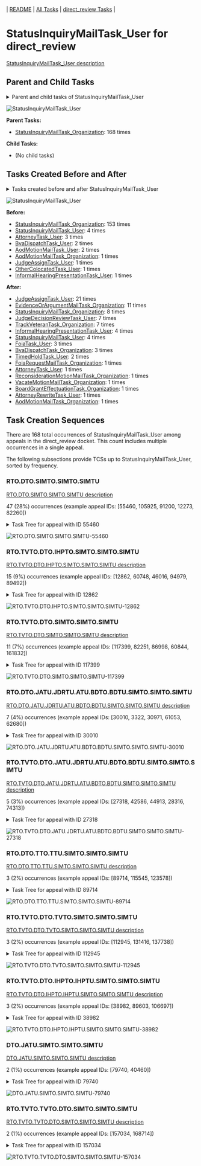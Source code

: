 <!-- DO NOT EDIT THIS FILE.  This file is autogenerated. -->
| [README](../README.md) | [All Tasks](../alltasks.md) | [direct_review Tasks](tasklist.md) |

# StatusInquiryMailTask_User for direct_review

[StatusInquiryMailTask_User description](../descr/StatusInquiryMailTask_User.md)

## Parent and Child Tasks

<details><summary markdown='span'>Parent and child tasks of StatusInquiryMailTask_User
</summary>

```
digraph G {
rankdir=LR;
node [shape=box]
"StatusInquiryMailTask_Organization" -> "StatusInquiryMailTask_User" [label=168]
}
```
</details>

![StatusInquiryMailTask_User](dot/StatusInquiryMailTask_User-parentchild.dot.png)

**Parent Tasks:**

   * [StatusInquiryMailTask_Organization](StatusInquiryMailTask_Organization.md): 168 times

**Child Tasks:**

   * (No child tasks)

## Tasks Created Before and After

<details><summary markdown='span'>Tasks created before and after StatusInquiryMailTask_User</summary>

```
digraph G {
rankdir=LR;

"StatusInquiryMailTask_User" -> "JudgeAssignTask_User" [label=21]
"StatusInquiryMailTask_User" -> "EvidenceOrArgumentMailTask_Organization" [label=11]
"StatusInquiryMailTask_User" -> "StatusInquiryMailTask_Organization" [label=8]
"StatusInquiryMailTask_User" -> "TrackVeteranTask_Organization" [label=7]
"StatusInquiryMailTask_User" -> "JudgeDecisionReviewTask_User" [label=7]
"StatusInquiryMailTask_User" -> "StatusInquiryMailTask_User" [label=4]
"StatusInquiryMailTask_User" -> "InformalHearingPresentationTask_User" [label=4]
"StatusInquiryMailTask_User" -> "FoiaTask_User" [label=3]
"StatusInquiryMailTask_User" -> "BvaDispatchTask_Organization" [label=3]
"StatusInquiryMailTask_User" -> "TimedHoldTask_User" [label=2]
"StatusInquiryMailTask_User" -> "VacateMotionMailTask_Organization" [label=1]
"StatusInquiryMailTask_User" -> "ReconsiderationMotionMailTask_Organization" [label=1]
"StatusInquiryMailTask_User" -> "FoiaRequestMailTask_Organization" [label=1]
"StatusInquiryMailTask_User" -> "BoardGrantEffectuationTask_Organization" [label=1]
"StatusInquiryMailTask_User" -> "AttorneyTask_User" [label=1]
"StatusInquiryMailTask_User" -> "AttorneyRewriteTask_User" [label=1]
"StatusInquiryMailTask_User" -> "AodMotionMailTask_Organization" [label=1]
"StatusInquiryMailTask_Organization" -> "StatusInquiryMailTask_User" [label=153]
"StatusInquiryMailTask_User" -> "StatusInquiryMailTask_User" [label=4]
"AttorneyTask_User" -> "StatusInquiryMailTask_User" [label=3]
"BvaDispatchTask_User" -> "StatusInquiryMailTask_User" [label=2]
"AodMotionMailTask_User" -> "StatusInquiryMailTask_User" [label=2]
"OtherColocatedTask_User" -> "StatusInquiryMailTask_User" [label=1]
"JudgeAssignTask_User" -> "StatusInquiryMailTask_User" [label=1]
"InformalHearingPresentationTask_User" -> "StatusInquiryMailTask_User" [label=1]
"AodMotionMailTask_Organization" -> "StatusInquiryMailTask_User" [label=1]
}
```
</details>

![StatusInquiryMailTask_User](dot/StatusInquiryMailTask_User.dot.png)

**Before:**

   * [StatusInquiryMailTask_Organization](StatusInquiryMailTask_Organization.md): 153 times
   * [StatusInquiryMailTask_User](StatusInquiryMailTask_User.md): 4 times
   * [AttorneyTask_User](AttorneyTask_User.md): 3 times
   * [BvaDispatchTask_User](BvaDispatchTask_User.md): 2 times
   * [AodMotionMailTask_User](AodMotionMailTask_User.md): 2 times
   * [AodMotionMailTask_Organization](AodMotionMailTask_Organization.md): 1 times
   * [JudgeAssignTask_User](JudgeAssignTask_User.md): 1 times
   * [OtherColocatedTask_User](OtherColocatedTask_User.md): 1 times
   * [InformalHearingPresentationTask_User](InformalHearingPresentationTask_User.md): 1 times

**After:**

   * [JudgeAssignTask_User](JudgeAssignTask_User.md): 21 times
   * [EvidenceOrArgumentMailTask_Organization](EvidenceOrArgumentMailTask_Organization.md): 11 times
   * [StatusInquiryMailTask_Organization](StatusInquiryMailTask_Organization.md): 8 times
   * [JudgeDecisionReviewTask_User](JudgeDecisionReviewTask_User.md): 7 times
   * [TrackVeteranTask_Organization](TrackVeteranTask_Organization.md): 7 times
   * [InformalHearingPresentationTask_User](InformalHearingPresentationTask_User.md): 4 times
   * [StatusInquiryMailTask_User](StatusInquiryMailTask_User.md): 4 times
   * [FoiaTask_User](FoiaTask_User.md): 3 times
   * [BvaDispatchTask_Organization](BvaDispatchTask_Organization.md): 3 times
   * [TimedHoldTask_User](TimedHoldTask_User.md): 2 times
   * [FoiaRequestMailTask_Organization](FoiaRequestMailTask_Organization.md): 1 times
   * [AttorneyTask_User](AttorneyTask_User.md): 1 times
   * [ReconsiderationMotionMailTask_Organization](ReconsiderationMotionMailTask_Organization.md): 1 times
   * [VacateMotionMailTask_Organization](VacateMotionMailTask_Organization.md): 1 times
   * [BoardGrantEffectuationTask_Organization](BoardGrantEffectuationTask_Organization.md): 1 times
   * [AttorneyRewriteTask_User](AttorneyRewriteTask_User.md): 1 times
   * [AodMotionMailTask_Organization](AodMotionMailTask_Organization.md): 1 times

## Task Creation Sequences

There are 168 total occurrences of StatusInquiryMailTask_User among appeals in the direct_review docket.  This count includes multiple occurrences in a single appeal.

The following subsections provide TCSs up to StatusInquiryMailTask_User, sorted by frequency.

### RTO.DTO.SIMTO.SIMTO.SIMTU

[RTO.DTO.SIMTO.SIMTO.SIMTU description](../descr/RTO.DTO.SIMTO.SIMTO.SIMTU.md)

47 (28%) occurrences (example appeal IDs: [55460, 105925, 91200, 12273, 82260])

<details><summary markdown='span'>Task Tree for appeal with ID 55460</summary>

```
@startuml
skinparam {
  ObjectBorderColor #555
  ObjectBorderThickness 0
  ObjectFontStyle bold
  ObjectFontSize 14
  ObjectAttributeFontColor #333
  ObjectAttributeFontSize 12
}
  object 0.RootTask #8dd3c7 {
Organization
}
  object 1.DistributionTask #ffffb3 {
Organization
}
  object 2.StatusInquiryMailTask #fb8072 {
Organization
}
  object 3.StatusInquiryMailTask #fb8072 {
Organization
}
  object 4.StatusInquiryMailTask #fb8072 {
User  <back:white>    </back>
}
  object 5.JudgeAssignTask #ccebc5 {
User
}
  object 6.JudgeAssignTask #ccebc5 {
User
}
  object 7.TimedHoldTask #fccde5 {
User
}
  object 8.StatusInquiryMailTask #fb8072 {
User  <back:white>    </back>
}
  object 9.StatusInquiryMailTask #fb8072 {
User  <back:white>    </back>
}
  object 10.JudgeAssignTask #ccebc5 {
User
}
  object 11.JudgeDecisionReviewTask #d9d9d9 {
User
}
  object 12.AttorneyTask #bc80bd {
User
}
  object 13.BvaDispatchTask #b3de69 {
Organization
}
  object 14.BvaDispatchTask #b3de69 {
User
}
  object 15.BvaDispatchTask #b3de69 {
User
}
0.RootTask -- 1.DistributionTask
0.RootTask -- 2.StatusInquiryMailTask
2.StatusInquiryMailTask -- 3.StatusInquiryMailTask
3.StatusInquiryMailTask -- 4.StatusInquiryMailTask
0.RootTask -- 5.JudgeAssignTask
0.RootTask -- 6.JudgeAssignTask
6.JudgeAssignTask -- 7.TimedHoldTask
3.StatusInquiryMailTask -- 8.StatusInquiryMailTask
3.StatusInquiryMailTask -- 9.StatusInquiryMailTask
0.RootTask -- 10.JudgeAssignTask
0.RootTask -- 11.JudgeDecisionReviewTask
11.JudgeDecisionReviewTask -- 12.AttorneyTask
0.RootTask -- 13.BvaDispatchTask
13.BvaDispatchTask -- 14.BvaDispatchTask
13.BvaDispatchTask -- 15.BvaDispatchTask
@enduml
```
</details>

![RTO.DTO.SIMTO.SIMTO.SIMTU-55460](uml/RTO.DTO.SIMTO.SIMTO.SIMTU-55460.png)

### RTO.TVTO.DTO.IHPTO.SIMTO.SIMTO.SIMTU

[RTO.TVTO.DTO.IHPTO.SIMTO.SIMTO.SIMTU description](../descr/RTO.TVTO.DTO.IHPTO.SIMTO.SIMTO.SIMTU.md)

15 (9%) occurrences (example appeal IDs: [12862, 60748, 46016, 94979, 89492])

<details><summary markdown='span'>Task Tree for appeal with ID 12862</summary>

```
@startuml
skinparam {
  ObjectBorderColor #555
  ObjectBorderThickness 0
  ObjectFontStyle bold
  ObjectFontSize 14
  ObjectAttributeFontColor #333
  ObjectAttributeFontSize 12
}
  object 0.RootTask #8dd3c7 {
Organization
}
  object 1.TrackVeteranTask #bebada {
Organization
}
  object 2.DistributionTask #ffffb3 {
Organization
}
  object 3.InformalHearingPresentationTask #fdb462 {
Organization
}
  object 4.StatusInquiryMailTask #fb8072 {
Organization
}
  object 5.StatusInquiryMailTask #fb8072 {
Organization
}
  object 6.StatusInquiryMailTask #fb8072 {
User  <back:white>    </back>
}
  object 7.JudgeAssignTask #ccebc5 {
User
}
  object 8.JudgeDecisionReviewTask #d9d9d9 {
User
}
  object 9.AttorneyTask #bc80bd {
User
}
  object 10.BvaDispatchTask #b3de69 {
Organization
}
  object 11.BvaDispatchTask #b3de69 {
User
}
0.RootTask -- 1.TrackVeteranTask
0.RootTask -- 2.DistributionTask
2.DistributionTask -- 3.InformalHearingPresentationTask
0.RootTask -- 4.StatusInquiryMailTask
4.StatusInquiryMailTask -- 5.StatusInquiryMailTask
5.StatusInquiryMailTask -- 6.StatusInquiryMailTask
0.RootTask -- 7.JudgeAssignTask
0.RootTask -- 8.JudgeDecisionReviewTask
8.JudgeDecisionReviewTask -- 9.AttorneyTask
0.RootTask -- 10.BvaDispatchTask
10.BvaDispatchTask -- 11.BvaDispatchTask
@enduml
```
</details>

![RTO.TVTO.DTO.IHPTO.SIMTO.SIMTO.SIMTU-12862](uml/RTO.TVTO.DTO.IHPTO.SIMTO.SIMTO.SIMTU-12862.png)

### RTO.TVTO.DTO.SIMTO.SIMTO.SIMTU

[RTO.TVTO.DTO.SIMTO.SIMTO.SIMTU description](../descr/RTO.TVTO.DTO.SIMTO.SIMTO.SIMTU.md)

11 (7%) occurrences (example appeal IDs: [117399, 82251, 86998, 60844, 161832])

<details><summary markdown='span'>Task Tree for appeal with ID 117399</summary>

```
@startuml
skinparam {
  ObjectBorderColor #555
  ObjectBorderThickness 0
  ObjectFontStyle bold
  ObjectFontSize 14
  ObjectAttributeFontColor #333
  ObjectAttributeFontSize 12
}
  object 0.RootTask #8dd3c7 {
Organization
}
  object 1.TrackVeteranTask #bebada {
Organization
}
  object 2.DistributionTask #ffffb3 {
Organization
}
  object 3.StatusInquiryMailTask #fb8072 {
Organization
}
  object 4.StatusInquiryMailTask #fb8072 {
Organization
}
  object 5.StatusInquiryMailTask #fb8072 {
User  <back:white>    </back>
}
0.RootTask -- 1.TrackVeteranTask
0.RootTask -- 2.DistributionTask
0.RootTask -- 3.StatusInquiryMailTask
3.StatusInquiryMailTask -- 4.StatusInquiryMailTask
4.StatusInquiryMailTask -- 5.StatusInquiryMailTask
@enduml
```
</details>

![RTO.TVTO.DTO.SIMTO.SIMTO.SIMTU-117399](uml/RTO.TVTO.DTO.SIMTO.SIMTO.SIMTU-117399.png)

### RTO.DTO.JATU.JDRTU.ATU.BDTO.BDTU.SIMTO.SIMTO.SIMTU

[RTO.DTO.JATU.JDRTU.ATU.BDTO.BDTU.SIMTO.SIMTO.SIMTU description](../descr/RTO.DTO.JATU.JDRTU.ATU.BDTO.BDTU.SIMTO.SIMTO.SIMTU.md)

7 (4%) occurrences (example appeal IDs: [30010, 3322, 30971, 61053, 62680])

<details><summary markdown='span'>Task Tree for appeal with ID 30010</summary>

```
@startuml
skinparam {
  ObjectBorderColor #555
  ObjectBorderThickness 0
  ObjectFontStyle bold
  ObjectFontSize 14
  ObjectAttributeFontColor #333
  ObjectAttributeFontSize 12
}
  object 0.RootTask #8dd3c7 {
Organization
}
  object 1.TrackVeteranTask #bebada {
Organization
}
  object 2.DistributionTask #ffffb3 {
Organization
}
  object 3.JudgeAssignTask #ccebc5 {
User
}
  object 4.JudgeAssignTask #ccebc5 {
User
}
  object 5.JudgeDecisionReviewTask #d9d9d9 {
User
}
  object 6.AttorneyTask #bc80bd {
User
}
  object 7.BvaDispatchTask #b3de69 {
Organization
}
  object 8.BvaDispatchTask #b3de69 {
User
}
  object 9.StatusInquiryMailTask #fb8072 {
Organization
}
  object 10.StatusInquiryMailTask #fb8072 {
Organization
}
  object 11.StatusInquiryMailTask #fb8072 {
User  <back:white>    </back>
}
0.RootTask -- 1.TrackVeteranTask
0.RootTask -- 2.DistributionTask
0.RootTask -- 3.JudgeAssignTask
0.RootTask -- 4.JudgeAssignTask
0.RootTask -- 5.JudgeDecisionReviewTask
5.JudgeDecisionReviewTask -- 6.AttorneyTask
0.RootTask -- 7.BvaDispatchTask
7.BvaDispatchTask -- 8.BvaDispatchTask
0.RootTask -- 9.StatusInquiryMailTask
9.StatusInquiryMailTask -- 10.StatusInquiryMailTask
10.StatusInquiryMailTask -- 11.StatusInquiryMailTask
@enduml
```
</details>

![RTO.DTO.JATU.JDRTU.ATU.BDTO.BDTU.SIMTO.SIMTO.SIMTU-30010](uml/RTO.DTO.JATU.JDRTU.ATU.BDTO.BDTU.SIMTO.SIMTO.SIMTU-30010.png)

### RTO.TVTO.DTO.JATU.JDRTU.ATU.BDTO.BDTU.SIMTO.SIMTO.SIMTU

[RTO.TVTO.DTO.JATU.JDRTU.ATU.BDTO.BDTU.SIMTO.SIMTO.SIMTU description](../descr/RTO.TVTO.DTO.JATU.JDRTU.ATU.BDTO.BDTU.SIMTO.SIMTO.SIMTU.md)

5 (3%) occurrences (example appeal IDs: [27318, 42586, 44913, 28316, 74313])

<details><summary markdown='span'>Task Tree for appeal with ID 27318</summary>

```
@startuml
skinparam {
  ObjectBorderColor #555
  ObjectBorderThickness 0
  ObjectFontStyle bold
  ObjectFontSize 14
  ObjectAttributeFontColor #333
  ObjectAttributeFontSize 12
}
  object 0.RootTask #8dd3c7 {
Organization
}
  object 1.TrackVeteranTask #bebada {
Organization
}
  object 2.DistributionTask #ffffb3 {
Organization
}
  object 3.JudgeAssignTask #ccebc5 {
User
}
  object 4.JudgeDecisionReviewTask #d9d9d9 {
User
}
  object 5.AttorneyTask #bc80bd {
User
}
  object 6.BvaDispatchTask #b3de69 {
Organization
}
  object 7.BvaDispatchTask #b3de69 {
User
}
  object 8.StatusInquiryMailTask #fb8072 {
Organization
}
  object 9.StatusInquiryMailTask #fb8072 {
Organization
}
  object 10.StatusInquiryMailTask #fb8072 {
User  <back:white>    </back>
}
0.RootTask -- 1.TrackVeteranTask
0.RootTask -- 2.DistributionTask
0.RootTask -- 3.JudgeAssignTask
0.RootTask -- 4.JudgeDecisionReviewTask
4.JudgeDecisionReviewTask -- 5.AttorneyTask
0.RootTask -- 6.BvaDispatchTask
6.BvaDispatchTask -- 7.BvaDispatchTask
0.RootTask -- 8.StatusInquiryMailTask
8.StatusInquiryMailTask -- 9.StatusInquiryMailTask
9.StatusInquiryMailTask -- 10.StatusInquiryMailTask
@enduml
```
</details>

![RTO.TVTO.DTO.JATU.JDRTU.ATU.BDTO.BDTU.SIMTO.SIMTO.SIMTU-27318](uml/RTO.TVTO.DTO.JATU.JDRTU.ATU.BDTO.BDTU.SIMTO.SIMTO.SIMTU-27318.png)

### RTO.DTO.TTO.TTU.SIMTO.SIMTO.SIMTU

[RTO.DTO.TTO.TTU.SIMTO.SIMTO.SIMTU description](../descr/RTO.DTO.TTO.TTU.SIMTO.SIMTO.SIMTU.md)

3 (2%) occurrences (example appeal IDs: [89714, 115545, 123578])

<details><summary markdown='span'>Task Tree for appeal with ID 89714</summary>

```
@startuml
skinparam {
  ObjectBorderColor #555
  ObjectBorderThickness 0
  ObjectFontStyle bold
  ObjectFontSize 14
  ObjectAttributeFontColor #333
  ObjectAttributeFontSize 12
}
  object 0.RootTask #8dd3c7 {
Organization
}
  object 1.DistributionTask #ffffb3 {
Organization
}
  object 2.TranslationTask #bebada {
Organization
}
  object 3.TranslationTask #bebada {
User
}
  object 4.TranslationTask #bebada {
User
}
  object 5.StatusInquiryMailTask #fb8072 {
Organization
}
  object 6.StatusInquiryMailTask #fb8072 {
Organization
}
  object 7.StatusInquiryMailTask #fb8072 {
User  <back:white>    </back>
}
0.RootTask -- 1.DistributionTask
1.DistributionTask -- 2.TranslationTask
2.TranslationTask -- 3.TranslationTask
2.TranslationTask -- 4.TranslationTask
0.RootTask -- 5.StatusInquiryMailTask
5.StatusInquiryMailTask -- 6.StatusInquiryMailTask
6.StatusInquiryMailTask -- 7.StatusInquiryMailTask
@enduml
```
</details>

![RTO.DTO.TTO.TTU.SIMTO.SIMTO.SIMTU-89714](uml/RTO.DTO.TTO.TTU.SIMTO.SIMTO.SIMTU-89714.png)

### RTO.TVTO.DTO.TVTO.SIMTO.SIMTO.SIMTU

[RTO.TVTO.DTO.TVTO.SIMTO.SIMTO.SIMTU description](../descr/RTO.TVTO.DTO.TVTO.SIMTO.SIMTO.SIMTU.md)

3 (2%) occurrences (example appeal IDs: [112945, 131416, 137738])

<details><summary markdown='span'>Task Tree for appeal with ID 112945</summary>

```
@startuml
skinparam {
  ObjectBorderColor #555
  ObjectBorderThickness 0
  ObjectFontStyle bold
  ObjectFontSize 14
  ObjectAttributeFontColor #333
  ObjectAttributeFontSize 12
}
  object 0.RootTask #8dd3c7 {
Organization
}
  object 1.TrackVeteranTask #bebada {
Organization
}
  object 2.DistributionTask #ffffb3 {
Organization
}
  object 3.TrackVeteranTask #bebada {
Organization
}
  object 4.StatusInquiryMailTask #fb8072 {
Organization
}
  object 5.StatusInquiryMailTask #fb8072 {
Organization
}
  object 6.StatusInquiryMailTask #fb8072 {
User  <back:white>    </back>
}
0.RootTask -- 1.TrackVeteranTask
0.RootTask -- 2.DistributionTask
0.RootTask -- 3.TrackVeteranTask
0.RootTask -- 4.StatusInquiryMailTask
4.StatusInquiryMailTask -- 5.StatusInquiryMailTask
5.StatusInquiryMailTask -- 6.StatusInquiryMailTask
@enduml
```
</details>

![RTO.TVTO.DTO.TVTO.SIMTO.SIMTO.SIMTU-112945](uml/RTO.TVTO.DTO.TVTO.SIMTO.SIMTO.SIMTU-112945.png)

### RTO.TVTO.DTO.IHPTO.IHPTU.SIMTO.SIMTO.SIMTU

[RTO.TVTO.DTO.IHPTO.IHPTU.SIMTO.SIMTO.SIMTU description](../descr/RTO.TVTO.DTO.IHPTO.IHPTU.SIMTO.SIMTO.SIMTU.md)

3 (2%) occurrences (example appeal IDs: [38982, 89603, 106697])

<details><summary markdown='span'>Task Tree for appeal with ID 38982</summary>

```
@startuml
skinparam {
  ObjectBorderColor #555
  ObjectBorderThickness 0
  ObjectFontStyle bold
  ObjectFontSize 14
  ObjectAttributeFontColor #333
  ObjectAttributeFontSize 12
}
  object 0.RootTask #8dd3c7 {
Organization
}
  object 1.TrackVeteranTask #bebada {
Organization
}
  object 2.DistributionTask #ffffb3 {
Organization
}
  object 3.InformalHearingPresentationTask #fdb462 {
Organization
}
  object 4.InformalHearingPresentationTask #fdb462 {
User
}
  object 5.ReconsiderationMotionMailTask #fdb462 {
Organization
}
  object 6.ReconsiderationMotionMailTask #fdb462 {
Organization
}
  object 7.ReconsiderationMotionMailTask #fdb462 {
User
}
  object 8.StatusInquiryMailTask #fb8072 {
Organization
}
  object 9.StatusInquiryMailTask #fb8072 {
Organization
}
  object 10.StatusInquiryMailTask #fb8072 {
User  <back:white>    </back>
}
  object 11.JudgeAssignTask #ccebc5 {
User
}
  object 12.JudgeDecisionReviewTask #d9d9d9 {
User
}
  object 13.AttorneyTask #bc80bd {
User
}
  object 14.BvaDispatchTask #b3de69 {
Organization
}
  object 15.BvaDispatchTask #b3de69 {
User
}
  object 16.AodMotionMailTask #d9d9d9 {
Organization
}
  object 17.AodMotionMailTask #d9d9d9 {
Organization
}
  object 18.AodMotionMailTask #d9d9d9 {
User
}
0.RootTask -- 1.TrackVeteranTask
0.RootTask -- 2.DistributionTask
2.DistributionTask -- 3.InformalHearingPresentationTask
3.InformalHearingPresentationTask -- 4.InformalHearingPresentationTask
0.RootTask -- 5.ReconsiderationMotionMailTask
5.ReconsiderationMotionMailTask -- 6.ReconsiderationMotionMailTask
6.ReconsiderationMotionMailTask -- 7.ReconsiderationMotionMailTask
0.RootTask -- 8.StatusInquiryMailTask
8.StatusInquiryMailTask -- 9.StatusInquiryMailTask
9.StatusInquiryMailTask -- 10.StatusInquiryMailTask
0.RootTask -- 11.JudgeAssignTask
0.RootTask -- 12.JudgeDecisionReviewTask
12.JudgeDecisionReviewTask -- 13.AttorneyTask
0.RootTask -- 14.BvaDispatchTask
14.BvaDispatchTask -- 15.BvaDispatchTask
0.RootTask -- 16.AodMotionMailTask
16.AodMotionMailTask -- 17.AodMotionMailTask
17.AodMotionMailTask -- 18.AodMotionMailTask
@enduml
```
</details>

![RTO.TVTO.DTO.IHPTO.IHPTU.SIMTO.SIMTO.SIMTU-38982](uml/RTO.TVTO.DTO.IHPTO.IHPTU.SIMTO.SIMTO.SIMTU-38982.png)

### DTO.JATU.SIMTO.SIMTO.SIMTU

[DTO.JATU.SIMTO.SIMTO.SIMTU description](../descr/DTO.JATU.SIMTO.SIMTO.SIMTU.md)

2 (1%) occurrences (example appeal IDs: [79740, 40460])

<details><summary markdown='span'>Task Tree for appeal with ID 79740</summary>

```
@startuml
skinparam {
  ObjectBorderColor #555
  ObjectBorderThickness 0
  ObjectFontStyle bold
  ObjectFontSize 14
  ObjectAttributeFontColor #333
  ObjectAttributeFontSize 12
}
  object 0.RootTask #8dd3c7 {
Organization
}
  object 1.DistributionTask #ffffb3 {
Organization
}
  object 2.JudgeAssignTask #ccebc5 {
User
}
  object 3.JudgeDecisionReviewTask #d9d9d9 {
User
}
  object 4.AttorneyTask #bc80bd {
User
}
  object 5.StatusInquiryMailTask #fb8072 {
Organization
}
  object 6.StatusInquiryMailTask #fb8072 {
Organization
}
  object 7.StatusInquiryMailTask #fb8072 {
User  <back:white>    </back>
}
0.RootTask -- 1.DistributionTask
0.RootTask -- 2.JudgeAssignTask
0.RootTask -- 3.JudgeDecisionReviewTask
3.JudgeDecisionReviewTask -- 4.AttorneyTask
0.RootTask -- 5.StatusInquiryMailTask
5.StatusInquiryMailTask -- 6.StatusInquiryMailTask
6.StatusInquiryMailTask -- 7.StatusInquiryMailTask
@enduml
```
</details>

![DTO.JATU.SIMTO.SIMTO.SIMTU-79740](uml/DTO.JATU.SIMTO.SIMTO.SIMTU-79740.png)

### RTO.TVTO.TVTO.DTO.SIMTO.SIMTO.SIMTU

[RTO.TVTO.TVTO.DTO.SIMTO.SIMTO.SIMTU description](../descr/RTO.TVTO.TVTO.DTO.SIMTO.SIMTO.SIMTU.md)

2 (1%) occurrences (example appeal IDs: [157034, 168714])

<details><summary markdown='span'>Task Tree for appeal with ID 157034</summary>

```
@startuml
skinparam {
  ObjectBorderColor #555
  ObjectBorderThickness 0
  ObjectFontStyle bold
  ObjectFontSize 14
  ObjectAttributeFontColor #333
  ObjectAttributeFontSize 12
}
  object 0.RootTask #8dd3c7 {
Organization
}
  object 1.TrackVeteranTask #bebada {
Organization
}
  object 2.TrackVeteranTask #bebada {
Organization
}
  object 3.DistributionTask #ffffb3 {
Organization
}
  object 4.StatusInquiryMailTask #fb8072 {
Organization
}
  object 5.StatusInquiryMailTask #fb8072 {
Organization
}
  object 6.StatusInquiryMailTask #fb8072 {
User  <back:white>    </back>
}
0.RootTask -- 1.TrackVeteranTask
0.RootTask -- 2.TrackVeteranTask
0.RootTask -- 3.DistributionTask
0.RootTask -- 4.StatusInquiryMailTask
4.StatusInquiryMailTask -- 5.StatusInquiryMailTask
5.StatusInquiryMailTask -- 6.StatusInquiryMailTask
@enduml
```
</details>

![RTO.TVTO.TVTO.DTO.SIMTO.SIMTO.SIMTU-157034](uml/RTO.TVTO.TVTO.DTO.SIMTO.SIMTO.SIMTU-157034.png)

